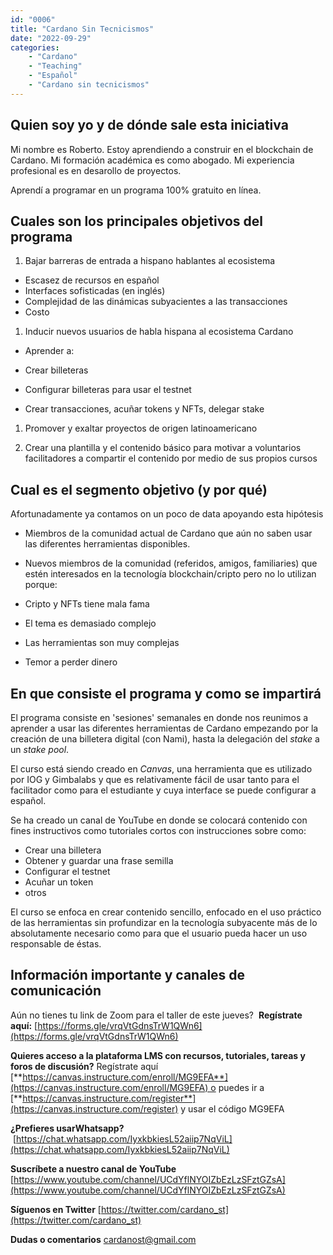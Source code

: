 ```yaml
---
id: "0006"
title: "Cardano Sin Tecnicismos"
date: "2022-09-29"
categories: 
    - "Cardano"
    - "Teaching"
    - "Español"
    - "Cardano sin tecnicismos"
---
```


## Quien soy yo y de dónde sale esta iniciativa

Mi nombre es Roberto. Estoy aprendiendo a construir en el blockchain de Cardano. Mi formación académica es como abogado. Mi experiencia profesional es en desarollo de proyectos.

Aprendí a programar en un programa 100% gratuito en línea.

## Cuales son los principales objetivos del programa

1. Bajar barreras de entrada a hispano hablantes al ecosistema

- Escasez de recursos en español
- Interfaces sofisticadas (en inglés)
- Complejidad de las dinámicas subyacientes a las transacciones
- Costo

1. Inducir nuevos usuarios de habla hispana al ecosistema Cardano

- Aprender a:

- Crear billeteras
- Configurar billeteras para usar el testnet
- Crear transacciones, acuñar tokens y NFTs, delegar stake

1. Promover y exaltar proyectos de origen latinoamericano

1. Crear una plantilla y el contenido básico para motivar a voluntarios facilitadores a compartir el contenido por medio de sus propios cursos

## Cual es el segmento objetivo (y por qué)

Afortunadamente ya contamos on un poco de data apoyando esta hipótesis

- Miembros de la comunidad actual de Cardano que aún no saben usar las diferentes herramientas disponibles.

- Nuevos miembros de la comunidad (referidos, amigos, familiaries) que estén interesados en la tecnología blockchain/cripto pero no lo utilizan porque:
  
- Cripto y NFTs tiene mala fama
- El tema es demasiado complejo
- Las herramientas son muy complejas
- Temor a perder dinero

## En que consiste el programa y como se impartirá

El programa consiste en 'sesiones' semanales en donde nos reunimos a aprender a usar las diferentes herramientas de Cardano empezando por la creación de una billetera digital (con Nami), hasta la delegación del *stake* a un *stake pool*.

El curso está siendo creado en *Canvas*, una herramienta que es utilizado por IOG y Gimbalabs y que es relativamente fácil de usar tanto para el facilitador como para el estudiante y cuya interface se puede configurar a español.

Se ha creado un canal de YouTube en donde se colocará contenido con fines instructivos como tutoriales cortos con instrucciones sobre como:

- Crear una billetera
- Obtener y guardar una frase semilla
- Configurar el testnet
- Acuñar un token
- otros

El curso se enfoca en crear contenido sencillo, enfocado en el uso práctico de las herramientas sin profundizar en la tecnología subyacente más de lo absolutamente necesario como para que el usuario pueda hacer un uso responsable de éstas.

## Información importante y canales de comunicación

Aún no tienes tu link de Zoom para el taller de este jueves? 
**Regístrate aquí:** [https://forms.gle/vrqVtGdnsTrW1QWn6](https://forms.gle/vrqVtGdnsTrW1QWn6)

**Quieres acceso a la plataforma LMS con recursos, tutoriales, tareas y foros de discusión?**
Regístrate aquí [**https://canvas.instructure.com/enroll/MG9EFA**](https://canvas.instructure.com/enroll/MG9EFA) o puedes ir a [**https://canvas.instructure.com/register**](https://canvas.instructure.com/register) y usar el código MG9EFA

**¿Prefieres usarWhatsapp?**
 [https://chat.whatsapp.com/IyxkbkiesL52aiip7NqViL](https://chat.whatsapp.com/IyxkbkiesL52aiip7NqViL)

**Suscríbete a nuestro canal de YouTube** 
[https://www.youtube.com/channel/UCdYflNYOIZbEzLzSFztGZsA](https://www.youtube.com/channel/UCdYflNYOIZbEzLzSFztGZsA)

**Síguenos en Twitter**
[https://twitter.com/cardano_st](https://twitter.com/cardano_st)

**Dudas o comentarios**
cardanost@gmail.com
